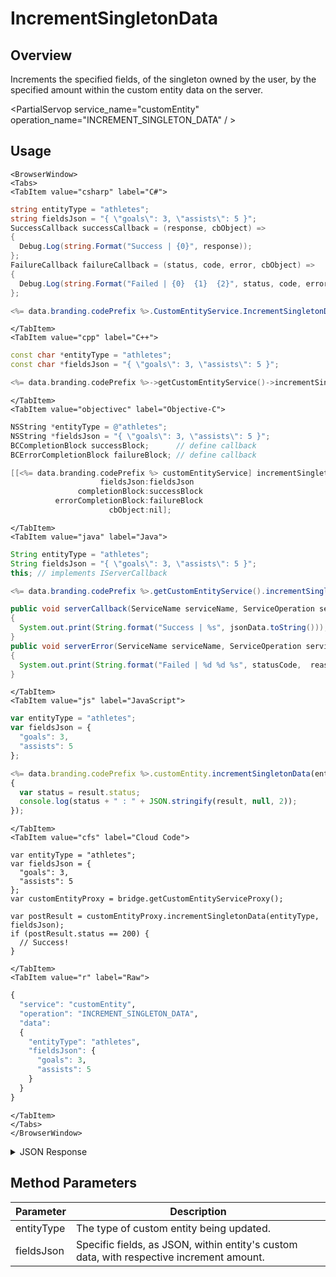# IncrementSingletonData
## Overview
Increments the specified fields, of the singleton owned by the user, by the specified amount within the custom entity data on the server.

<PartialServop service_name="customEntity" operation_name="INCREMENT_SINGLETON_DATA" / >

## Usage

```mdx-code-block
<BrowserWindow>
<Tabs>
<TabItem value="csharp" label="C#">
```

```csharp
string entityType = "athletes";
string fieldsJson = "{ \"goals\": 3, \"assists\": 5 }";
SuccessCallback successCallback = (response, cbObject) =>
{
  Debug.Log(string.Format("Success | {0}", response));
};
FailureCallback failureCallback = (status, code, error, cbObject) =>
{
  Debug.Log(string.Format("Failed | {0}  {1}  {2}", status, code, error));
};

<%= data.branding.codePrefix %>.CustomEntityService.IncrementSingletonData(entityType, fieldsJson, successCallback, failureCallback);
```

```mdx-code-block
</TabItem>
<TabItem value="cpp" label="C++">
```

```cpp
const char *entityType = "athletes";
const char *fieldsJson = "{ \"goals\": 3, \"assists\": 5 }";

<%= data.branding.codePrefix %>->getCustomEntityService()->incrementSingletonData(entityType, fieldsJson, this);
```

```mdx-code-block
</TabItem>
<TabItem value="objectivec" label="Objective-C">
```

```objectivec
NSString *entityType = @"athletes";
NSString *fieldsJson = "{ \"goals\": 3, \"assists\": 5 }";
BCCompletionBlock successBlock;      // define callback
BCErrorCompletionBlock failureBlock; // define callback

[[<%= data.branding.codePrefix %> customEntityService] incrementSingletonData:entityType
                    fieldsJson:fieldsJson
               completionBlock:successBlock
          errorCompletionBlock:failureBlock
                      cbObject:nil];
```

```mdx-code-block
</TabItem>
<TabItem value="java" label="Java">
```

```java
String entityType = "athletes";
String fieldsJson = "{ \"goals\": 3, \"assists\": 5 }";
this; // implements IServerCallback

<%= data.branding.codePrefix %>.getCustomEntityService().incrementSingletonData(entityType, fieldsJson, this);

public void serverCallback(ServiceName serviceName, ServiceOperation serviceOperation, JSONObject jsonData)
{
  System.out.print(String.format("Success | %s", jsonData.toString()));
}
public void serverError(ServiceName serviceName, ServiceOperation serviceOperation, int statusCode, int reasonCode, String jsonError)
{
  System.out.print(String.format("Failed | %d %d %s", statusCode,  reasonCode, jsonError.toString()));
}
```

```mdx-code-block
</TabItem>
<TabItem value="js" label="JavaScript">
```

```javascript
var entityType = "athletes";
var fieldsJson = {
  "goals": 3,
  "assists": 5
};

<%= data.branding.codePrefix %>.customEntity.incrementSingletonData(entityType, fieldsJson, result =>
{
  var status = result.status;
  console.log(status + " : " + JSON.stringify(result, null, 2));
});
```

```mdx-code-block
</TabItem>
<TabItem value="cfs" label="Cloud Code">
```

```cfscript
var entityType = "athletes";
var fieldsJson = {
  "goals": 3,
  "assists": 5
};
var customEntityProxy = bridge.getCustomEntityServiceProxy();

var postResult = customEntityProxy.incrementSingletonData(entityType, fieldsJson);
if (postResult.status == 200) {
  // Success!
}
```

```mdx-code-block
</TabItem>
<TabItem value="r" label="Raw">
```

```r
{
  "service": "customEntity",
  "operation": "INCREMENT_SINGLETON_DATA",
  "data":
  {
    "entityType": "athletes",
    "fieldsJson": {
      "goals": 3,
      "assists": 5
    }
  }
}
```

```mdx-code-block
</TabItem>
</Tabs>
</BrowserWindow>
```

<details>
<summary>JSON Response</summary>

```json
{
  "data": {
    "timeToLive": null,
    "createdAt": 1663079696618,
    "data": {
      "goals": 5,
      "assists": 9
    },
    "entityType": "athletes",
    "entityId": "aab8cc93-0f7b-4f42-9072-2437fc12737f",
    "acl": {
      "other": 1
    },
    "ownerId": "f5a6f67b-efa8-494f-b17e-d0f7f4b1e71e",
    "version": 2,
    "expiresAt": null,
    "updatedAt": 1663079731601
  },
  "status": 200
}
```
</details>

## Method Parameters
Parameter | Description
--------- | -----------
entityType | The type of custom entity being updated.
fieldsJson | Specific fields, as JSON, within entity's custom data, with respective increment amount.


